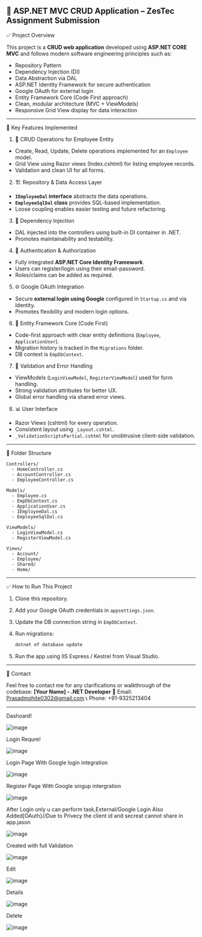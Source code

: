 

## 🚀 ASP.NET MVC CRUD Application – ZesTec Assignment Submission

 ✅ Project Overview

This project is a **CRUD web application** developed using **ASP.NET CORE MVC** and follows modern software engineering principles such as:

* Repository Pattern
* Dependency Injection (DI)
* Data Abstraction via DAL
* ASP.NET Identity Framework for secure authentication
* Google OAuth for external login
* Entity Framework Core (Code First approach)
* Clean, modular architecture (MVC + ViewModels)
* Responsive Grid View display for data interaction

---

 🧩 Key Features Implemented

 1. 🔁 CRUD Operations for Employee Entity

* Create, Read, Update, Delete operations implemented for an `Employee` model.
* Grid View using Razor views (Index.cshtml) for listing employee records.
* Validation and clean UI for all forms.

 2. 🏗 Repository & Data Access Layer

* **`IEmployeeDal` interface** abstracts the data operations.
* **`EmployeeSqlDal` class** provides SQL-based implementation.
* Loose coupling enables easier testing and future refactoring.

3. 🧬 Dependency Injection

* DAL injected into the controllers using built-in DI container in .NET.
* Promotes maintainability and testability.

4. 🔐 Authentication & Authorization

* Fully integrated **ASP.NET Core Identity Framework**.
* Users can register/login using their email-password.
* Roles/claims can be added as required.

 5. 🌐 Google OAuth Integration

* Secure **external login using Google** configured in `Startup.cs` and via Identity.
* Promotes flexibility and modern login options.

6. 📁 Entity Framework Core (Code First)

* Code-first approach with clear entity definitions (`Employee`, `ApplicationUser`).
* Migration history is tracked in the `Migrations` folder.
* DB context is `EmpDbContext`.

 7. 🧪 Validation and Error Handling

* ViewModels (`LoginViewModel`, `RegisterViewModel`) used for form handling.
* Strong validation attributes for better UX.
* Global error handling via shared error views.

8. 📊 User Interface

* Razor Views (cshtml) for every operation.
* Consistent layout using `_Layout.cshtml`.
* `_ValidationScriptsPartial.cshtml` for unobtrusive client-side validation.

---

📂 Folder Structure

```
Controllers/
  - HomeController.cs
  - AccountController.cs
  - EmployeeController.cs

Models/
  - Employee.cs
  - EmpDbContext.cs
  - ApplicationUser.cs
  - IEmployeeDal.cs
  - EmployeeSqlDal.cs

ViewModels/
  - LoginViewModel.cs
  - RegisterViewModel.cs

Views/
  - Account/
  - Employee/
  - Shared/
  - Home/
```

---

 ✅ How to Run This Project

1. Clone this repository.
2. Add your Google OAuth credentials in `appsettings.json`.
3. Update the DB connection string in `EmpDbContext`.
4. Run migrations:

   ```bash
   dotnet ef database update
   ```
5. Run the app using IIS Express / Kestrel from Visual Studio.

---


📧 Contact

Feel free to contact me for any clarifications or walkthrough of the codebase:
**\[Your Name] - .NET Developer**
📧 Email: Prasadmohite0302@gmail.com
📞 Phone: +91-9325213404

---
Dashoard!

![image](https://github.com/user-attachments/assets/d48c4021-7d57-42f9-b392-af4350f75ad7)

Login Requre!

![image](https://github.com/user-attachments/assets/5c593c8c-a07a-4f44-86f1-50e0884109ae)

Login Page With Google login integration

![image](https://github.com/user-attachments/assets/682db49e-b867-4678-9bf9-ea772bd0d91a)

Register Page With Google singup intergration

![image](https://github.com/user-attachments/assets/71bd6286-a066-45b5-9bb6-9fa342520121)


After Login only u can perform task,External/Google Login Also Added[OAuth}//Due to Privecy the client id and secreat cannot share in app.jason

![image](https://github.com/user-attachments/assets/ec018770-f177-435d-8cfc-97feac69728c)

Created with full Validation

![image](https://github.com/user-attachments/assets/84aef5e4-7f53-4b0c-a4d9-fa4d9466a1b3)

Edit

![image](https://github.com/user-attachments/assets/90a3579b-37ee-426b-9c80-c8c5d1180cc0)

Details

![image](https://github.com/user-attachments/assets/e2848e4d-3a3c-4481-b6f6-ceb335322527)

Delete

![image](https://github.com/user-attachments/assets/062549e3-ec40-4b85-ab5d-034e131983d4)






